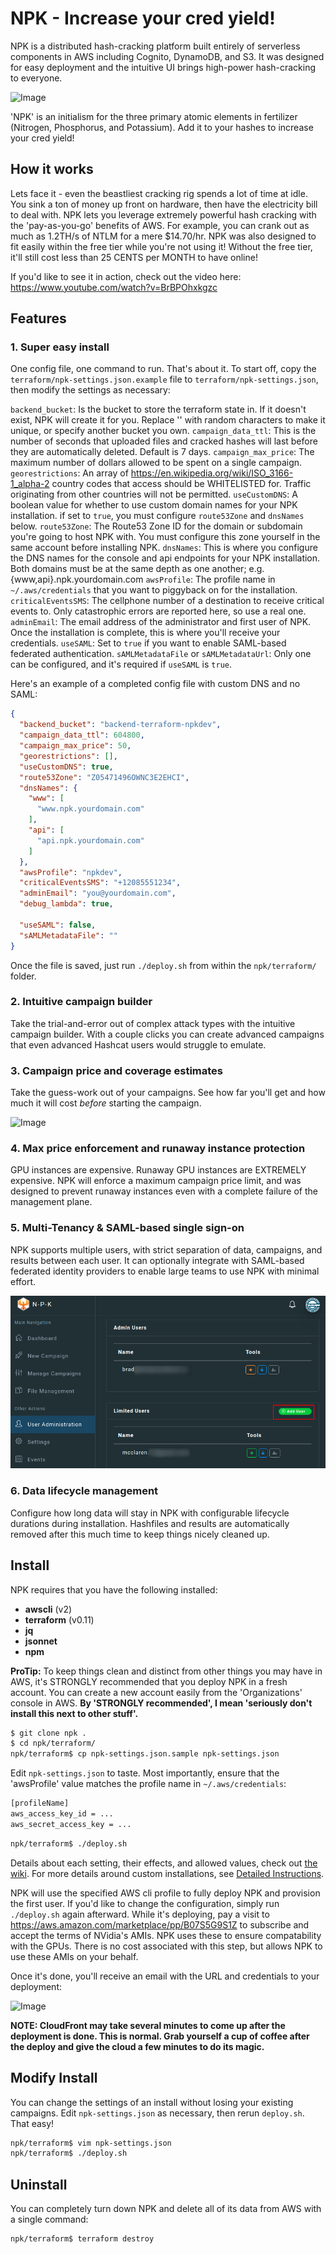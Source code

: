 # NPK - Increase your cred yield!

NPK is a distributed hash-cracking platform built entirely of serverless components in AWS including Cognito, DynamoDB, and S3. It was designed for easy deployment and the intuitive UI brings high-power hash-cracking to everyone.

![Image](/readme-content/dashboard-active.png)

'NPK' is an initialism for the three primary atomic elements in fertilizer (Nitrogen, Phosphorus, and Potassium). Add it to your hashes to increase your cred yield!

## How it works

Lets face it - even the beastliest cracking rig spends a lot of time at idle. You sink a ton of money up front on hardware, then have the electricity bill to deal with. NPK lets you leverage extremely powerful hash cracking with the 'pay-as-you-go' benefits of AWS. For example, you can crank out as much as 1.2TH/s of NTLM for a mere $14.70/hr. NPK was also designed to fit easily within the free tier while you're not using it! Without the free tier, it'll still cost less than 25 CENTS per MONTH to have online!

If you'd like to see it in action, check out the video here: https://www.youtube.com/watch?v=BrBPOhxkgzc

## Features

### 1. Super easy install

One config file, one command to run. That's about it. To start off, copy the `terraform/npk-settings.json.example` file to `terraform/npk-settings.json`, then modify the settings as necessary:

`backend_bucket`: Is the bucket to store the terraform state in. If it doesn't exist, NPK will create it for you. Replace '<somerandomcharacters>' with random characters to make it unique, or specify another bucket you own.
`campaign_data_ttl`: This is the number of seconds that uploaded files and cracked hashes will last before they are automatically deleted. Default is 7 days.
`campaign_max_price`: The maximum number of dollars allowed to be spent on a single campaign.
`georestrictions`: An array of https://en.wikipedia.org/wiki/ISO_3166-1_alpha-2 country codes that access should be WHITELISTED for. Traffic originating from other countries will not be permitted.
`useCustomDNS`: A boolean value for whether to use custom domain names for your NPK installation. if set to `true`, you must configure `route53Zone` and `dnsNames` below.
`route53Zone`: The Route53 Zone ID for the domain or subdomain you're going to host NPK with. You must configure this zone yourself in the same account before installing NPK.
`dnsNames`: This is where you configure the DNS names for the console and api endpoints for your NPK installation. Both domains must be at the same depth as one another; e.g. {www,api}.npk.yourdomain.com
`awsProfile`: The profile name in `~/.aws/credentials` that you want to piggyback on for the installation.
`criticalEventsSMS`: The cellphone number of a destination to receive critical events to. Only catastrophic errors are reported here, so use a real one.
`adminEmail`: The email address of the administrator and first user of NPK. Once the installation is complete, this is where you'll receive your credentials.
`useSAML`: Set to `true` if you want to enable SAML-based federated authentication.
`sAMLMetadataFile` or `sAMLMetadataUrl`: Only one can be configured, and it's required if `useSAML` is `true`.

Here's an example of a completed config file with custom DNS and no SAML:

```json
{
  "backend_bucket": "backend-terraform-npkdev",
  "campaign_data_ttl": 604800,
  "campaign_max_price": 50,
  "georestrictions": [],
  "useCustomDNS": true,
  "route53Zone": "Z05471496OWNC3E2EHCI",
  "dnsNames": {
    "www": [
      "www.npk.yourdomain.com"
    ],
    "api": [
      "api.npk.yourdomain.com"
    ]
  },
  "awsProfile": "npkdev",
  "criticalEventsSMS": "+12085551234",
  "adminEmail": "you@yourdomain.com",
  "debug_lambda": true,

  "useSAML": false,
  "sAMLMetadataFile": ""
}
```

Once the file is saved, just run `./deploy.sh` from within the `npk/terraform/` folder.

### 2. Intuitive campaign builder

Take the trial-and-error out of complex attack types with the intuitive campaign builder. With a couple clicks you can create advanced campaigns that even advanced Hashcat users would struggle to emulate.

### 3. Campaign price and coverage estimates

Take the guess-work out of your campaigns. See how far you'll get and how much it will cost *before* starting the campaign.

![Image](/readme-content/coverage.png)

### 4. Max price enforcement and runaway instance protection

GPU instances are expensive. Runaway GPU instances are EXTREMELY expensive. NPK will enforce a maximum campaign price limit, and was designed to prevent runaway instances even with a complete failure of the management plane.

### 5. Multi-Tenancy & SAML-based single sign-on

NPK supports multiple users, with strict separation of data, campaigns, and results between each user. It can optionally integrate with SAML-based federated identity providers to enable large teams to use NPK with minimal effort.

![Image](/readme-content/userManagement.png)

### 6. Data lifecycle management

Configure how long data will stay in NPK with configurable lifecycle durations during installation. Hashfiles and results are automatically removed after this much time to keep things nicely cleaned up.

## Install

NPK requires that you have the following installed: 
* **awscli** (v2)
* **terraform** (v0.11)
* **jq**
* **jsonnet**
* **npm**

**ProTip:** To keep things clean and distinct from other things you may have in AWS, it's STRONGLY recommended that you deploy NPK in a fresh account. You can create a new account easily from the 'Organizations' console in AWS. **By 'STRONGLY recommended', I mean 'seriously don't install this next to other stuff'.**

```sh
$ git clone npk .
$ cd npk/terraform/
npk/terraform$ cp npk-settings.json.sample npk-settings.json
```

Edit `npk-settings.json` to taste. Most importantly, ensure that the 'awsProfile' value matches the profile name in `~/.aws/credentials`:

```sh
[profileName]
aws_access_key_id = ...
aws_secret_access_key = ...
```

```sh
npk/terraform$ ./deploy.sh
```

Details about each setting, their effects, and allowed values, check out [the wiki](https://github.com/Coalfire-Research/npk/wiki/Detailed-NPK-Settings). For more details around custom installations, see [Detailed Instructions](https://github.com/Coalfire-Research/npk/wiki/Detailed-Usage-Instructions).

NPK will use the specified AWS cli profile to fully deploy NPK and provision the first user. If you'd like to change the configuration, simply run `./deploy.sh` again afterward. While it's deploying, pay a visit to https://aws.amazon.com/marketplace/pp/B07S5G9S1Z to subscribe and accept the terms of NVidia's AMIs. NPK uses these to ensure compatability with the GPUs. There is no cost associated with this step, but allows NPK to use these AMIs on your behalf.

Once it's done, you'll receive an email with the URL and credentials to your deployment:

![Image](/readme-content/npk-invite.png)

**NOTE: CloudFront may take several minutes to come up after the deployment is done. This is normal. Grab yourself a cup of coffee after the deploy and give the cloud a few minutes to do its magic.**

## Modify Install

You can change the settings of an install without losing your existing campaigns. Edit `npk-settings.json` as necessary, then rerun `deploy.sh`. That easy!

```sh
npk/terraform$ vim npk-settings.json
npk/terraform$ ./deploy.sh
```

## Uninstall

You can completely turn down NPK and delete all of its data from AWS with a single command:

```sh
npk/terraform$ terraform destroy
```

